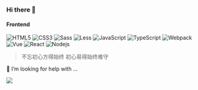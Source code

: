 ### Hi there 👋


#### Frontend

![HTML5](https://img.shields.io/badge/-HTML5-%23E44D27?style=flat-square&logo=html5&logoColor=ffffff)
![CSS3](https://img.shields.io/badge/-CSS3-%231572B6?style=flat-square&logo=css3)
![Sass](https://img.shields.io/badge/-Sass-%23CC6699?style=flat-square&logo=sass&logoColor=ffffff)
![Less](https://img.shields.io/badge/-Less-1D365D?style=flat-square&logo=less)
![JavaScript](https://img.shields.io/badge/-JavaScript-%23F7DF1C?style=flat-square&logo=javascript&logoColor=000000&labelColor=%23F7DF1C&color=%23FFCE5A)
![TypeScript](https://img.shields.io/badge/-TypeScript-%23F7DF1C?style=flat-square&logo=TypeScript&logoColor=000000&labelColor=%23F7DF1C&color=%23FFCE5A)
![Webpack](https://img.shields.io/badge/-Webpack-CF4647?style=flat-square&logo=gulp&logoColor=ffffff)
![Vue](https://img.shields.io/badge/-Vue-CF4647?style=flat-square&logo=Vue&logoColor=ffffff)
![React](https://img.shields.io/badge/-React-CF4647?style=flat-square&logo=React&logoColor=ffffff)
![Nodejs](https://img.shields.io/badge/-Nodejs-black?style=flat-square&logo=Node.js)

> 不忘初心方得始终 初心易得始终难守

🤔 I’m looking for help with ...

[![](https://github-readme-stats.vercel.app/api?username=cyea&count_private=true&show_icons=true&title_color=fff&icon_color=79ff97&text_color=9f9f9f&bg_color=151515)](https://github-readme-stats.vercel.app/api?username=cyea&count_private=true&show_icons=true&title_color=fff&icon_color=79ff97&text_color=9f9f9f&bg_color=151515)

<!--
**cyea/cyea** is a ✨ _special_ ✨ repository because its `README.md` (this file) appears on your GitHub profile.

Here are some ideas to get you started:

- 🔭 I’m currently working on ...
- 🌱 I’m currently learning ...
- 👯 I’m looking to collaborate on ...
- 🤔 I’m looking for help with ...
- 💬 Ask me about ...
- 📫 How to reach me: ...
- 😄 Pronouns: ...
- ⚡ Fun fact: ...
-->

